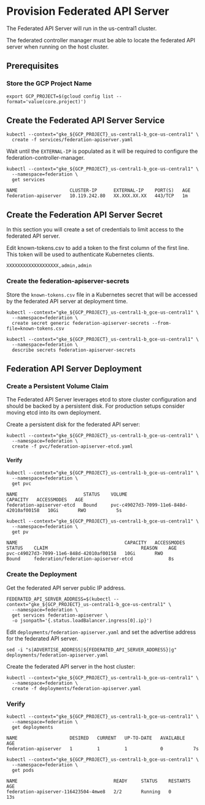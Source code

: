 # Provision Federated API Server

The Federated API Server will run in the us-central1 cluster.

The federated controller manager must be able to locate the federated API server when running on the host cluster.

## Prerequisites

### Store the GCP Project Name

```
export GCP_PROJECT=$(gcloud config list --format='value(core.project)')
```

## Create the Federated API Server Service

```
kubectl --context="gke_${GCP_PROJECT}_us-central1-b_gce-us-central1" \
  create -f services/federation-apiserver.yaml
```

Wait until the `EXTERNAL-IP` is populated as it will be required to configure the federation-controller-manager.

```
kubectl --context="gke_${GCP_PROJECT}_us-central1-b_gce-us-central1" \
  --namespace=federation \
  get services 
```
```
NAME                   CLUSTER-IP      EXTERNAL-IP    PORT(S)   AGE
federation-apiserver   10.119.242.80   XX.XXX.XX.XX   443/TCP   1m
```

## Create the Federation API Server Secret

In this section you will create a set of credentials to limit access to the federated API server.

Edit known-tokens.csv to add a token to the first column of the first line. This token will be used to authenticate Kubernetes clients.

```
XXXXXXXXXXXXXXXXXXX,admin,admin
```

### Create the federation-apiserver-secrets

Store the `known-tokens.csv` file in a Kubernetes secret that will be accessed by the federated API server at deployment time.

```
kubectl --context="gke_${GCP_PROJECT}_us-central1-b_gce-us-central1" \
  --namespace=federation \
  create secret generic federation-apiserver-secrets --from-file=known-tokens.csv
```

```
kubectl --context="gke_${GCP_PROJECT}_us-central1-b_gce-us-central1" \
  --namespace=federation \
  describe secrets federation-apiserver-secrets
```

## Federation API Server Deployment

### Create a Persistent Volume Claim

The Federated API Server leverages etcd to store cluster configuration and should be backed by a persistent disk. For production setups consider moving etcd into its own deployment.

Create a persistent disk for the federated API server:

```
kubectl --context="gke_${GCP_PROJECT}_us-central1-b_gce-us-central1" \
  --namespace=federation \
  create -f pvc/federation-apiserver-etcd.yaml
```

#### Verify

```
kubectl --context="gke_${GCP_PROJECT}_us-central1-b_gce-us-central1" \
  --namespace=federation \
  get pvc
```
```
NAME                        STATUS    VOLUME                                     CAPACITY   ACCESSMODES   AGE
federation-apiserver-etcd   Bound     pvc-c49027d3-7099-11e6-848d-42010af00158   10Gi       RWO           5s
```
```
kubectl --context="gke_${GCP_PROJECT}_us-central1-b_gce-us-central1" \
  --namespace=federation \
  get pv
```
```
NAME                                       CAPACITY   ACCESSMODES   STATUS    CLAIM                                  REASON    AGE
pvc-c49027d3-7099-11e6-848d-42010af00158   10Gi       RWO           Bound     federation/federation-apiserver-etcd             8s
```

### Create the Deployment

Get the federated API server public IP address.

```
FEDERATED_API_SERVER_ADDRESS=$(kubectl --context="gke_${GCP_PROJECT}_us-central1-b_gce-us-central1" \
  --namespace=federation \
  get services federation-apiserver \
  -o jsonpath='{.status.loadBalancer.ingress[0].ip}')
```

Edit `deployments/federation-apiserver.yaml` and set the advertise address for the federated API server.

```
sed -i "s|ADVERTISE_ADDRESS|${FEDERATED_API_SERVER_ADDRESS}|g" deployments/federation-apiserver.yaml
```

Create the federated API server in the host cluster:

```
kubectl --context="gke_${GCP_PROJECT}_us-central1-b_gce-us-central1" \
  --namespace=federation \
  create -f deployments/federation-apiserver.yaml
```

### Verify

```
kubectl --context="gke_${GCP_PROJECT}_us-central1-b_gce-us-central1" \
  --namespace=federation \
  get deployments
```
```
NAME                   DESIRED   CURRENT   UP-TO-DATE   AVAILABLE   AGE
federation-apiserver   1         1         1            0           7s
```

```
kubectl --context="gke_${GCP_PROJECT}_us-central1-b_gce-us-central1" \
  --namespace=federation \
  get pods
```
```
NAME                                   READY     STATUS    RESTARTS   AGE
federation-apiserver-116423504-4mwe8   2/2       Running   0          13s
```
